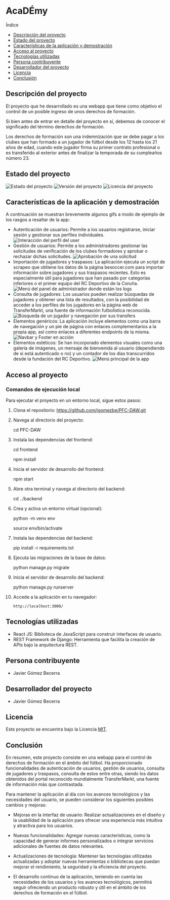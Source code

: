 <h1> AcaDÉmy </h1>

Índice

- [Descripción del proyecto](#descripción-del-proyecto)
- [Estado del proyecto](#estado-del-proyecto)
- [Características de la aplicación y demostración](#características-de-la-aplicación-y-demostración)
- [Acceso al proyecto](#acceso-al-proyecto)
- [Tecnologías utilizadas](#tecnologías-utilizadas)
- [Persona contribuyente](#persona-contribuyente)
- [Desarrollador del proyecto](#desarrollador-del-proyecto)
- [Licencia](#licencia)
- [Conclusión](#conclusión)
## Descripción del proyecto
El proyecto que he desarrollado es una webapp que tiene como objetivo el control de un posible ingreso de unos derechos de formación.

Si bien antes de entrar en detalle del proyecto en sí, debemos de conocer el significado del término derechos de formación.

Los derechos de formación son una indemnización que se debe pagar a los clubes que han formado a un jugador de fútbol desde los 12 hasta los 21 años de edad, cuando este jugador firma su primer contrato profesional o es transferido al exterior antes de finalizar la temporada de su cumpleaños número 23.

## Estado del proyecto
![Estado del proyecto](https://img.shields.io/badge/Estado-Finalizado-brightgreen)
![Versión del proyecto](https://img.shields.io/badge/Versión-1.0-orange)
![Licencia del proyecto](https://img.shields.io/badge/Licencia-MIT-blue)

## Características de la aplicación y demostración
A continuación se muestran brevemente algunos gifs a modo de ejemplo de los rasgos a resaltar de la app:
- Autenticación de usuarios: Permite a los usuarios registrarse, iniciar sesión y gestionar sus perfiles individuales.
![Interacción del perfil del user](/readmesrc\perfil.gif)
- Gestión de usuarios: Permite a los administradores gestionar las solicitudes de verificación de los clubes formadores y aprobar o rechazar dichas solicitudes.
![Aprobación de una solicitud](/readmesrc\aprobar.gif)
- Importación de jugadores y traspasos: La aplicación ejecuta un script de scrapeo que obtiene los datos de la página besoccer.com para importar información sobre jugadores y sus traspasos recientes. Esto es especialmente útil para jugadores que han pasado por categorías inferiores o el primer equipo del RC Deportivo de la Coruña.
![Menú del panel de administrador donde están los logs](/readmesrc\logs.gif)
- Consulta de jugadores: Los usuarios pueden realizar búsquedas de jugadores y obtener una lista de resultados, con la posibilidad de acceder a los perfiles de los jugadores en la página web de TransferMarkt, una fuente de información futbolística reconocida.
![Búsqueda de un jugador y navegación por sus transfers](/readmesrc\buscar.gif)
- Elementos genéricos: La aplicación incluye elementos como una barra de navegación y un pie de página con enlaces complementarios a la propia app, así como enlaces a diferentes endpoints de la misma.
![Navbar y Footer en acción](/readmesrc\menus.gif)
- Elementos estéticos: Se han incorporado elementos visuales como una galería de imágenes, un mensaje de bienvenida al usuario (dependiendo de si está autenticado o no) y un contador de los días transcurridos desde la fundación del RC Deportivo.
![Menú principal de la app](/readmesrc\index.gif)
## Acceso al proyecto
### Comandos de ejecución local

Para ejecutar el proyecto en un entorno local, sigue estos pasos:

1. Clona el repositorio:
    https://github.com/jgomezbe/PFC-DAW.git
2. Navega al directorio del proyecto:

    cd PFC-DAW
3. Instala las dependencias del frontend:

    cd frontend

    npm install


4. Inicia el servidor de desarrollo del frontend:

    npm start

5. Abre otra terminal y navega al directorio del backend:

    cd ../backend
6. Crea y activa un entorno virtual (opcional):

    python -m venv env

    source env/bin/activate
7. Instala las dependencias del backend:

    pip install -r requirements.txt

8. Ejecuta las migraciones de la base de datos:

    python manage.py migrate

9. Inicia el servidor de desarrollo del backend:

    python manage.py runserver
10. Accede a la aplicación en tu navegador:
    ```
    http://localhost:3000/
    ```

## Tecnologías utilizadas
- React JS: Biblioteca de JavaScript para construir interfaces de usuario.
- REST Framework de Django: Herramienta que facilita la creación de APIs bajo la arquitectura REST.

## Persona contribuyente
- Javier Gómez Becerra
## Desarrollador del proyecto

- Javier Gómez Becerra
## Licencia
Este proyecto se encuentra bajo la Licencia [MIT](LICENSE).
## Conclusión

En resumen, este proyecto consiste en una webapp para el control de derechos de formación en el ámbito del fútbol. Ha proporcionado funcionalidades de autenticación de usuarios, gestión de usuarios, consulta de jugadores y traspasos, consulta de estos entre otras, siendo los datos obtenidos del portal reconocido mundialmente TransferMarkt, una fuente de información más que contrastada. 

Para mantener la aplicación al día con los avances tecnológicos y las necesidades del usuario, se pueden considerar los siguientes posibles cambios y mejoras:

- Mejoras en la interfaz de usuario: Realizar actualizaciones en el diseño y la usabilidad de la aplicación para ofrecer una experiencia más intuitiva y atractiva para los usuarios.

- Nuevas funcionalidades: Agregar nuevas características, como la capacidad de generar informes personalizados o integrar servicios adicionales de fuentes de datos relevantes.

- Actualizaciones de tecnología: Mantener las tecnologías utilizadas actualizadas y adoptar nuevas herramientas o bibliotecas que puedan mejorar el rendimiento, la seguridad y la eficiencia del proyecto.

- El desarrollo continuo de la aplicación, teniendo en cuenta las necesidades de los usuarios y los avances tecnológicos, permitirá seguir ofreciendo un producto robusto y útil en el ámbito de los derechos de formación en el fútbol.

